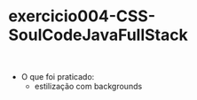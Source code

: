 # exercicio004-CSS-SoulCodeJavaFullStack

<br>


- O que foi praticado:
    - estilização com backgrounds
